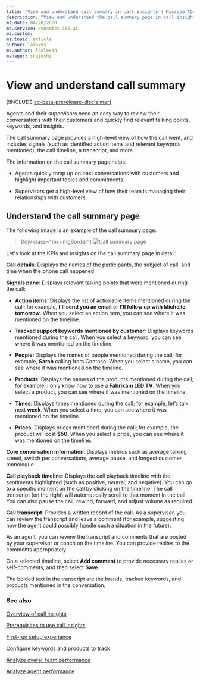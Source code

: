 ```yaml
---
title: "View and understand call summary in call insights | MicrosoftDocs"
description: "View and understand the call summary page in call insights for Customer Service Insights"
ms.date: 04/20/2020
ms.service: dynamics-365-ai
ms.custom: 
ms.topic: article
author: lalexms
ms.author: laalexan
manager: shujoshi 
---
```


# View and understand call summary  

[!INCLUDE [cc-beta-prerelease-disclaimer](../includes/cc-beta-prerelease-disclaimer.md)]

Agents and their supervisors need an easy way to review their conversations with their customers and quickly find relevant talking points, keywords, and insights.

The call summary page provides a high-level view of how the call went, and includes signals (such as identified action items and relevant keywords mentioned), the call timeline, a transcript, and more.

The information on the call summary page helps:

- Agents quickly ramp up on past conversations with customers and highlight important topics and commitments.

- Supervisors get a high-level view of how their team is managing their relationships with customers.

## Understand the call summary page

The following image is an example of the call summary page:

> [!div class="mx-imgBorder"]
> ![Call summary page](media/ci-app-call-summary-page.png "Call summary page")

Let's look at the KPIs and insights on the call summary page in detail:

**Call details**: Displays the names of the participants, the subject of call, and time when the phone call happened.

**Signals pane**: Displays relevant talking points that were mentioned during the call:

   -	**Action items**: Displays the list of actionable items mentioned during the call; for example, **I'll send you an email** or **I'll follow up with Michelle tomorrow**. When you select an action item, you can see where it was mentioned on the timeline.

   -	**Tracked support keywords mentioned by customer**: Displays keywords mentioned during the call. When you select a keyword, you can see where it was mentioned on the timeline.

   -	**People**: Displays the names of people mentioned during the call; for example, **Sarah** calling from Contoso. When you select a name, you can see where it was mentioned on the timeline.

   -	**Products**: Displays the names of the products mentioned during the call; for example, I only know how to use a **Fabrikam LED TV**. When you select a product, you can see where it was mentioned on the timeline.

   -	**Times**: Displays times mentioned during the call; for example, let’s talk next **week**. When you select a time, you can see where it was mentioned on the timeline.

   -	**Prices**: Displays prices mentioned during the call; for example, the product will cost **$50**. When you select a price, you can see where it was mentioned on the timeline.

**Core conversation information**: Displays metrics such as average talking speed, switch per conversations, average pause, and longest customer monologue.

**Call playback timeline**: Displays the call playback timeline with the sentiments highlighted (such as positive, neutral, and negative). You can go to a specific moment on the call by clicking on the timeline. The call transcript (on the right) will automatically scroll to that moment in the call. You can also pause the call, rewind, forward, and adjust volume as required. 

**Call transcript**: Provides a written record of the call. As a supervisor, you can review the transcript and leave a comment (for example, suggesting how the agent could possibly handle such a situation in the future). 

   As an agent, you can review the transcript and comments that are posted by your supervisor or coach on the timeline. You can provide replies to the comments appropriately.

   On a selected timeline, select **Add comment** to provide necessary replies or self-comments, and then select **Save**. 

   The bolded text in the transcript are the brands, tracked keywords, and products mentioned in the conversation. 


### See also

[Overview of call insights](ci-overview.md)

[Prerequisites to use call insights](ci-admin-prereqs.md)

[First-run setup experience](ci-admin-fre-setup.md)

[Configure keywords and products to track](ci-admin-config-keywords-products.md)

[Analyze overall team performance](ci-team-overview.md)

[Analyze agent performance](ci-agent-overview.md)
